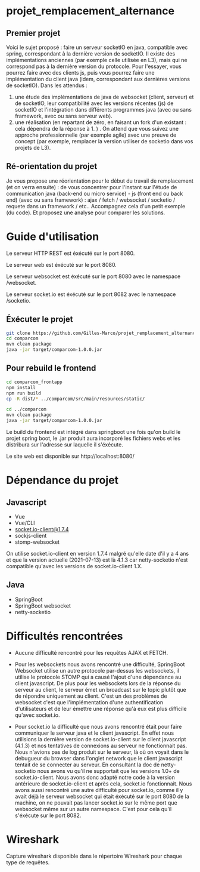 # projet_remplacement_alternance

## Premier projet

Voici le sujet proposé : faire un serveur socketIO en java, compatible avec spring, correspondant à la dernière version de socketIO. Il existe des implémentations anciennes (par exemple celle utilisée en L3), mais qui ne correspond pas à la dernière version du protocole. 
Pour l'essayer, vous pourrez faire avec des clients js, puis vous pourrez faire une implémentation du client java (idem, correspondant aux dernières versions de socketIO). 
Dans les attendus : 
1. une étude des implémentations de java de websocket (client, serveur) et de socketIO, leur compatibilité avec les versions récentes (js) de socketIO et l'intégration dans différents programmes java (avec ou sans framework, avec ou sans serveur web). 
2. une réalisation (en repartant de zéro, en faisant un fork d'un existant : cela dépendra de la réponse à 1. ) . On attend que vous suivez une approche professionnelle (par exemple agile) avec une preuve de concept (par exemple, remplacer la version utiliser de socketio dans vos projets de L3). 

## Ré-orientation du projet

Je vous propose une réorientation pour le début du travail de remplacement (et on verra ensuite) : de vous concentrer pour l'instant sur l'étude de communication java (back-end ou micro service) - js (front end ou back end) (avec ou sans framework) : ajax / fetch / websocket / socketio / requete dans un framework / etc.. Accompagnez cela d'un petit exemple (du code). Et proposez une analyse pour comparer les solutions.

# Guide d'utilisation

Le serveur HTTP REST est éxécuté sur le port 8080.

Le serveur web est éxécuté sur le port 8080.

Le serveur websocket est éxécuté sur le port 8080 avec le namespace /websocket.

Le serveur socket.io est éxécuté sur le port 8082 avec le namespace /socketio.

## Éxécuter le projet

```sh
git clone https://github.com/Gilles-Marco/projet_remplacement_alternance.git
cd comparcom
mvn clean package
java -jar target/comparcom-1.0.0.jar
```

## Pour rebuild le frontend

```sh
cd comparcom_frontapp
npm install
npm run build
cp -R dist/* ../comparcom/src/main/resources/static/

cd ../comparcom
mvn clean package
java -jar target/comparcom-1.0.0.jar
```

Le build du frontend est intégré dans springboot une fois qu'on build le projet spring boot, le .jar produit aura incorporé les fichiers webs et les distribura sur l'adresse sur laquelle il s'éxécute.

Le site web est disponible sur http://localhost:8080/

# Dépendance du projet

## Javascript

- Vue
- Vue/CLI
- socket.io-client@1.7.4
- sockjs-client
- stomp-websocket

On utilise socket.io-client en version 1.7.4 malgré qu'elle date d'il y a 4 ans et que la version actuelle (2021-07-13) est là 4.1.3 car netty-socketio n'est compatible qu'avec les versions de socket.io-client 1.X.

## Java

- SpringBoot
- SpringBoot websocket
- netty-socketio

# Difficultés rencontrées

- Aucune difficulté rencontré pour les requêtes AJAX et FETCH.

- Pour les websockets nous avons rencontré une difficulté, SpringBoot Websocket utilise un autre protocole par-dessus les websockets, il utilise le protocole STOMP qui a causé l'ajout d'une dépendance au client javascript.
De plus pour les websockets lors de la réponse du serveur au client, le serveur émet un broadcast sur le topic plutôt que de répondre uniquement au client. C'est un des problèmes de websocket c'est que l'implémentation d'une authentification d'utilisateurs et de leur émettre une réponse qu'à eux est plus difficile qu'avec socket.io.

- Pour socket.io la difficulté que nous avons rencontré était pour faire communiquer le serveur java et le client javascript. En effet nous utilisions la dernière version de socket.io-client sur le client javascript (4.1.3) et nos tentatives de connexions au serveur ne fonctionnait pas. Nous n'avions pas de log produit sur le serveur, là où on voyait dans le debugueur du browser dans l'onglet network que le client javascript tentait de se connecter au serveur. En consultant la doc de netty-socketio nous avons vu qu'il ne supportait que les versions 1.0+ de socket.io-client. Nous avons donc adapté notre code à la version antérieure de socket.io-client et après cela, socket.io fonctionnait.
Nous avons aussi rencontré une autre difficulté pour socket.io, comme il y avait déjà le serveur websocket qui était éxécuté sur le port 8080 de la machine, on ne pouvait pas lancer socket.io sur le même port que websocket même sur un autre namespace. C'est pour cela qu'il s'éxécute sur le port 8082.

# Wireshark

Capture wireshark disponible dans le répertoire Wireshark pour chaque type de requêtes.